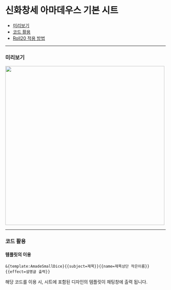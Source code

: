 # 신화창세 아마데우스 기본 시트
* [미리보기](#미리보기)
* [코드 활용](#코드-활용)
* [Roll20 적용 방법](https://tateck-scenario.postype.com/post/6370282)

------------------------------

### 미리보기
<img src="https://raw.githubusercontent.com/tateck-develop/roll20CustomSheet/main/amade/amade_BASIC/guide.png" width="500px"></img>

* * *

### 코드 활용
#### 템플릿의 이용
```
&{template:AmadeSmallDice}{{subject=제목}}{{name=제목상단 작은이름}}{{effect=설명글 출력}}
```
해당 코드를 이용 시, 시트에 포함된 디자인의 템플릿이 채팅창에 출력 됩니다.
